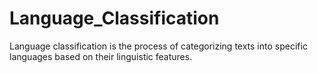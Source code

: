 # Language_Classification
Language classification is the process of categorizing texts into specific languages based on their linguistic features.
